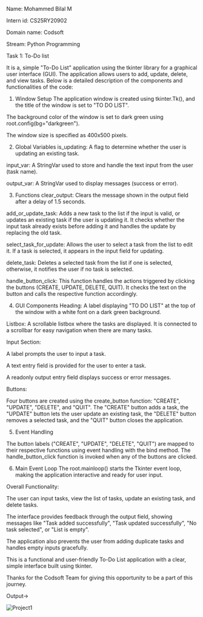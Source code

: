 Name: Mohammed Bilal M

Intern id: CS25RY20902

Domain name: Codsoft

Stream: Python Programming

Task 1: To-Do list

It is a, simple "To-Do List" application using the tkinter library for a graphical user interface (GUI). The application allows users to add, update, delete, and view tasks. Below is a detailed description of the components and functionalities of the code:

1. Window Setup
The application window is created using tkinter.Tk(), and the title of the window is set to "TO DO LIST".

The background color of the window is set to dark green using root.config(bg="darkgreen").

The window size is specified as 400x500 pixels.

2. Global Variables
is_updating: A flag to determine whether the user is updating an existing task.

input_var: A StringVar used to store and handle the text input from the user (task name).

output_var: A StringVar used to display messages (success or error).

3. Functions
clear_output: Clears the message shown in the output field after a delay of 1.5 seconds.

add_or_update_task: Adds a new task to the list if the input is valid, or updates an existing task if the user is updating it. It checks whether the input task already exists before adding it and handles the update by replacing the old task.

select_task_for_update: Allows the user to select a task from the list to edit it. If a task is selected, it appears in the input field for updating.

delete_task: Deletes a selected task from the list if one is selected, otherwise, it notifies the user if no task is selected.

handle_button_click: This function handles the actions triggered by clicking the buttons (CREATE, UPDATE, DELETE, QUIT). It checks the text on the button and calls the respective function accordingly.

4. GUI Components
Heading: A label displaying "TO DO LIST" at the top of the window with a white font on a dark green background.

Listbox: A scrollable listbox where the tasks are displayed. It is connected to a scrollbar for easy navigation when there are many tasks.

Input Section:

A label prompts the user to input a task.

A text entry field is provided for the user to enter a task.

A readonly output entry field displays success or error messages.

Buttons:

Four buttons are created using the create_button function: "CREATE", "UPDATE", "DELETE", and "QUIT". The "CREATE" button adds a task, the "UPDATE" button lets the user update an existing task, the "DELETE" button removes a selected task, and the "QUIT" button closes the application.

5. Event Handling

The button labels ("CREATE", "UPDATE", "DELETE", "QUIT") are mapped to their respective functions using event handling with the bind method. The handle_button_click function is invoked when any of the buttons are clicked.

6. Main Event Loop
The root.mainloop() starts the Tkinter event loop, making the application interactive and ready for user input.

Overall Functionality:

The user can input tasks, view the list of tasks, update an existing task, and delete tasks.

The interface provides feedback through the output field, showing messages like "Task added successfully", "Task updated successfully", "No task selected", or "List is empty".

The application also prevents the user from adding duplicate tasks and handles empty inputs gracefully.

This is a functional and user-friendly To-Do List application with a clear, simple interface built using tkinter.

Thanks for the Codsoft Team for giving this opportunity to be a part of this journey.

Output-> 

![Project1](https://github.com/user-attachments/assets/092e5803-7b74-4672-a8c3-e98770e37e95)
